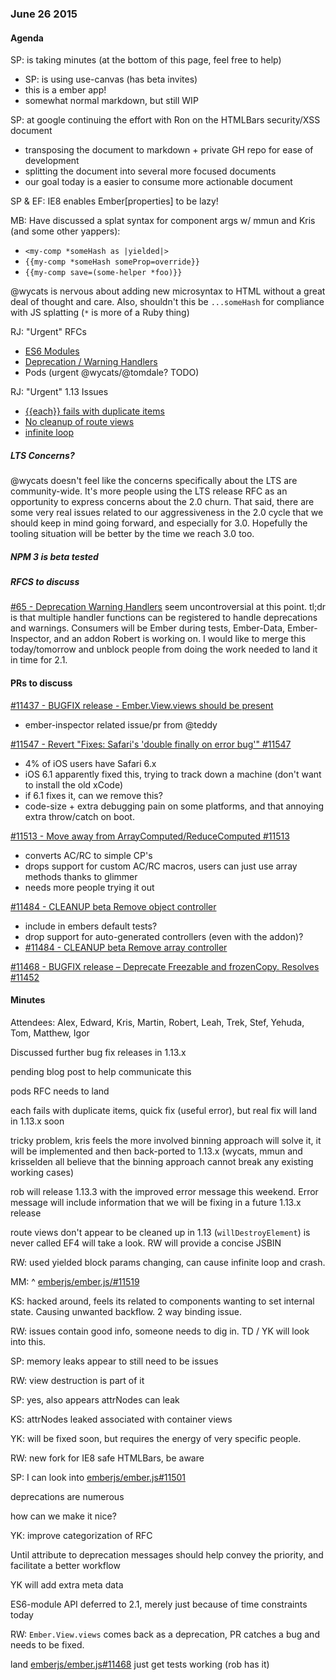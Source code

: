 ### June 26 2015

#### Agenda

SP: is taking minutes (at the bottom of this page, feel free to help)

  * SP: is using use-canvas (has beta invites)
  * this is a ember app!
  * somewhat normal markdown, but still WIP

SP: at google continuing the effort with Ron on the HTMLBars security/XSS document

* transposing the document to  markdown + private GH repo for ease of development
* splitting the document into several more focused documents
* our goal today is a easier to consume more actionable document

SP & EF: IE8 enables Ember[properties] to be lazy!

MB: Have discussed a splat syntax for component args w/ mmun and Kris (and some other yappers):

* `<my-comp *someHash as |yielded|>`
* `{{my-comp *someHash someProp=override}}`
* `{{my-comp save=(some-helper *foo)}}`

@wycats is nervous about adding new microsyntax to HTML without a great deal of thought and care. Also, shouldn't this be `...someHash` for compliance with JS splatting (`*` is more of a Ruby thing)

RJ: "Urgent" RFCs

* [ES6 Modules](https://github.com/emberjs/rfcs/pull/68)
* [Deprecation / Warning Handlers](https://github.com/emberjs/rfcs/pull/65)
* Pods (urgent @wycats/@tomdale? TODO)

RJ: "Urgent" 1.13 Issues

* [{{each}} fails with duplicate items](https://github.com/emberjs/ember.js/issues/11549)
* [No cleanup of route views](https://github.com/emberjs/ember.js/issues/11539)
* [infinite loop](https://github.com/emberjs/ember.js/issues/11519)

##### LTS Concerns?

@wycats doesn't feel like the concerns specifically about the LTS are community-wide. It's more people using the LTS release RFC as an opportunity to express concerns about the 2.0 churn. That said, there are some very real issues related to our aggressiveness in the 2.0 cycle that we should keep in mind going forward, and especially for 3.0. Hopefully the tooling situation will be better by the time we reach 3.0 too.

##### NPM 3 is beta tested

##### RFCS to discuss

[#65 - Deprecation Warning Handlers](https://github.com/emberjs/rfcs/pull/65) seem uncontroversial at this point. tl;dr is that multiple handler functions can be registered to handle deprecations and warnings. Consumers will be Ember during tests, Ember-Data, Ember-Inspector, and an addon Robert is working on. I would like to merge this today/tomorrow and unblock people from doing the work needed to land it in time for 2.1.

#### PRs to discuss

[#11437 - BUGFIX release - Ember.View.views should be present](https://github.com/emberjs/ember.js/pull/11437)

* ember-inspector related issue/pr from @teddy

[#11547 - Revert "Fixes: Safari's 'double finally on error bug'" #11547](https://github.com/emberjs/ember.js/pull/11547)

* 4% of iOS users have Safari 6.x
* iOS 6.1 apparently fixed this, trying to track down a machine (don't want to install the old xCode)
* if 6.1 fixes it, can we remove this?
* code-size + extra debugging pain on some platforms, and that annoying extra throw/catch on boot.

[#11513 - Move away from ArrayComputed/ReduceComputed #11513](https://github.com/emberjs/ember.js/pull/11513)

* converts AC/RC to simple CP's
* drops support for custom AC/RC macros, users can just use array methods thanks to glimmer
* needs more people trying it out

[#11484 -  CLEANUP beta Remove object controller](https://github.com/emberjs/ember.js/pull/11479)

* include in embers default tests?
* drop support for auto-generated controllers (even with the addon)?
* [#11484 -  CLEANUP beta Remove array controller](https://github.com/emberjs/ember.js/pull/11484)

[#11468 - BUGFIX release – Deprecate Freezable and frozenCopy. Resolves #11452](https://github.com/emberjs/ember.js/pull/11468)


#### Minutes

Attendees: Alex, Edward, Kris, Martin, Robert, Leah, Trek, Stef, Yehuda, Tom, Matthew, Igor


Discussed further bug fix releases in 1.13.x

pending blog post to help communicate this

pods RFC needs to land

each fails with duplicate items, quick fix (useful error), but real fix will land in 1.13.x soon

tricky problem, kris feels the more involved binning approach will solve it, it will be implemented and then back-ported to 1.13.x (wycats, mmun and krisselden all believe that the binning approach cannot break any existing working cases)

rob will release 1.13.3 with the improved error message this weekend. Error message will include information that we will be fixing in a future 1.13.x release

route views don't appear to be cleaned up in 1.13 (`willDestroyElement`) is never called EF4 will take a look. RW will provide a concise JSBIN

RW: used yielded block params changing, can cause infinite loop and crash. 

MM: ^ [emberjs/ember.js/#11519](https://github.com/emberjs/ember.js/issues/11519)

KS: hacked around, feels its related to components wanting to set internal state. Causing unwanted backflow. 2 way binding issue.

RW: issues contain good info, someone needs to dig in. TD / YK will look into this.

SP: memory leaks appear to still need to be issues

RW: view destruction is part of it

SP: yes, also appears attrNodes can leak

KS: attrNodes leaked associated with container views

YK: will be fixed soon, but requires the energy of very specific people.

RW: new fork for IE8 safe HTMLBars, be aware

SP: I can look into [emberjs/ember.js#11501](https://github.com/emberjs/ember.js/issues/11501)

deprecations are numerous

how can we make it nice?

YK: improve categorization of RFC

Until <some version> attribute to deprecation messages should help convey the priority, and facilitate a better workflow

YK will add extra meta data

ES6-module API deferred to 2.1, merely just because of time constraints today

RW: `Ember.View.views` comes back as a deprecation, PR catches a bug and needs to be fixed.

land [emberjs/ember.js#11468](https://github.com/emberjs/ember.js/pull/11468) just get tests working (rob has it)









